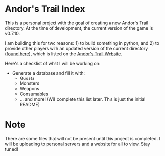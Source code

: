 # Andor's Trail Index
This is a personal project with the goal of creating a new Andor's Trail directory. At the time of development, the current version of the game is v0.7.10.

I am building this for two reasons: 1) to build something in python, and 2) to provide other players with an updated version of the current directory ([found here](http://andorstrail.irkalla.cz/0.7.0/)), which is listed on the [Andor's Trail Website](https://andorstrail.com/).

Here's a checklist of what I will be working on:
* Generate a database and fill it with:
    + Quests
    + Monsters
    + Weapons
    + Consumables
    + ... and more! (Will complete this list later. This is just the initial README)

# Note
There are some files that will not be present until this project is completed. I will be uploading to personal servers and a website for all to view. Stay tuned!